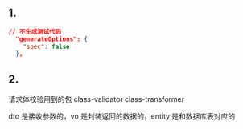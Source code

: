 ## 1.

```json
// 不生成测试代码
  "generateOptions": {
    "spec": false
  },
```

## 2.

请求体校验用到的包 class-validator class-transformer

dto 是接收参数的，vo 是封装返回的数据的，entity 是和数据库表对应的
